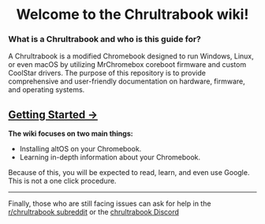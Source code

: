 <h1><div align="center">Welcome to the Chrultrabook wiki!</div></h1>

### What is a Chrultrabook and who is this guide for?

A Chrultrabook is a modified Chromebook designed to run Windows, Linux, or even macOS by utilizing MrChromebox coreboot firmware and custom CoolStar drivers. The purpose of this repository is to provide comprehensive and user-friendly documentation on hardware, firmware, and operating systems.

[Getting Started →](prerequisites.md)
--------------------------------------

**The wiki focuses on two main things:**

*   Installing altOS on your Chromebook.
*   Learning in-depth information about your Chromebook.

Because of this, you will be expected to read, learn, and even use Google. This is not a one click procedure.

--------------------------------------

Finally, those who are still facing issues can ask for help in the [r/chrultrabook subreddit](https://reddit.com/r/chrultrabook) or the [chrultrabook Discord](https://discord.com/invite/tkPTk5w)
